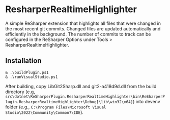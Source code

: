 # ResharperRealtimeHighlighter

A simple ReSharper extension that highlights all files that were changed in the most recent git commits. Changed files are updated automatically and efficiently in the background. The number of commits to track can be configured in the ReSharper Options under Tools > ResharperRealtimeHighlighter.

## Installation

```
& .\buildPlugin.ps1
& .\runVisualStudio.ps1
```

After building, copy LibGit2Sharp.dll and git2-a418d9d.dll from the build directory (e.g, `src\dotnet\ReSharperPlugin.ResharperRealtimeHighlighter\bin\ReSharperPlugin.ResharperRealtimeHighlighter\Debug[\lib\win32\x64]`) into devenv folder (e.g., `C:\Program Files\Microsoft Visual Studio\2022\Community\Common7\IDE`).
